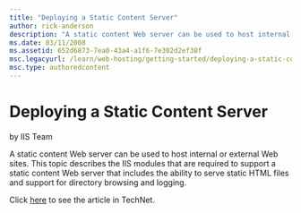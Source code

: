 ```yaml
---
title: "Deploying a Static Content Server"
author: rick-anderson
description: "A static content Web server can be used to host internal or external Web sites. This topic describes the IIS modules that are required to support a static co..."
ms.date: 03/11/2008
ms.assetid: 652d6873-7ea0-43a4-a1f6-7e302d2ef38f
msc.legacyurl: /learn/web-hosting/getting-started/deploying-a-static-content-server
msc.type: authoredcontent
---
```

Deploying a Static Content Server
====================
by IIS Team

A static content Web server can be used to host internal or external Web sites. This topic describes the IIS modules that are required to support a static content Web server that includes the ability to serve static HTML files and support for directory browsing and logging.

Click [here](https://go.microsoft.com/fwlink/?LinkId=111597) to see the article in TechNet.
